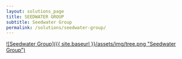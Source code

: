 ```yaml
---
layout: solutions_page
title: SEEDWATER GROUP
subtitle: Seedwater Group
permalink: /solutions/seedwater-group/
---
```


<a href="{{ site.baseurl }}"> ![Seedwater Group]({{ site.baseurl }}/assets/img/tree.png "Seedwater Group")</a>